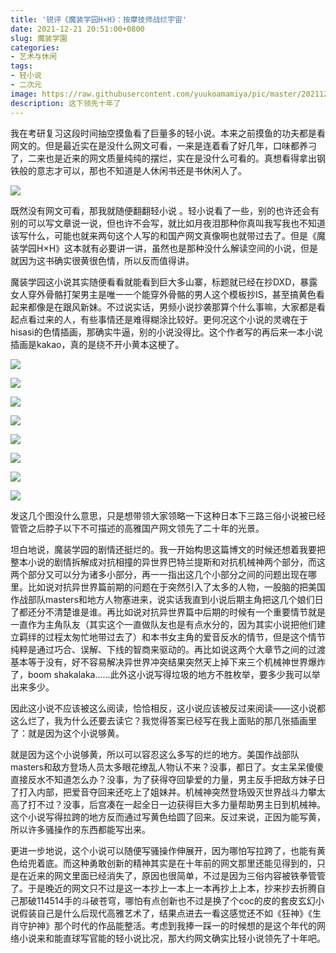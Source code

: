 ```yaml
---
title: '锐评《魔装学园H×H》：按摩技师战烂宇宙'
date: 2021-12-21 20:51:00+0800
slug: 魔装学園
categories:
- 艺术与休闲
tags:
- 轻小说
- 二次元
image: https://raw.githubusercontent.com/yuukoamamiya/pic/master/202112262013186.jpg
description: 这下领先十年了
---
```


我在考研复习这段时间抽空摸鱼看了巨量多的轻小说。本来之前摸鱼的功夫都是看网文的。但是最近实在是没什么网文可看，一来是连着看了好几年，口味都养刁了，二来也是近来的网文质量纯纯的摆烂，实在是没什么可看的。真想看得拿出钢铁般的意志才可以，那也不知道是人休闲书还是书休闲人了。

![](https://raw.githubusercontent.com/yuukoamamiya/pic/master/202112262017679.jpg)

既然没有网文可看，那我就随便翻翻轻小说 。轻小说看了一些，别的也许还会有别的可以写文章说一说，但也许不会写，就比如月夜泪那种你真叫我写我也不知道该写什么，可能也就来两句这个人写的和国产网文真像啊也就带过去了。但是《魔装学园H×H》这本就有必要讲一讲，虽然也是那种没什么解读空间的小说，但是就因为这书确实很黄很色情，所以反而值得讲。

魔装学园这小说其实随便看看就能看到巨大多山寨，标题就已经在抄DXD，暴露女人穿外骨骼打架男主是唯一一个能穿外骨骼的男人这个模板抄IS，甚至搞黄色看起来都像是在跟风新妹。不过说实话，男频小说抄袭那算个什么事嘛，大家都是看起点看过来的人，有些事情还是难得糊涂比较好。更何况这个小说的灵魂在于hisasi的色情插画，那确实牛逼，别的小说没得比。这个作者写的再后来一本小说插画是kakao，真的是绕不开小黄本这梗了。

![](https://raw.githubusercontent.com/yuukoamamiya/pic/master/202112262042271.jpg)

![](https://raw.githubusercontent.com/yuukoamamiya/pic/master/202112262042174.jpg)

![](https://raw.githubusercontent.com/yuukoamamiya/pic/master/202112262042369.jpg)

![](https://raw.githubusercontent.com/yuukoamamiya/pic/master/202112262042829.jpg)

![](https://raw.githubusercontent.com/yuukoamamiya/pic/master/202112262042584.jpg)

![](https://raw.githubusercontent.com/yuukoamamiya/pic/master/202112262043175.jpg)

![](https://raw.githubusercontent.com/yuukoamamiya/pic/master/202112262043729.jpg)

![](https://raw.githubusercontent.com/yuukoamamiya/pic/master/202112262100276.jpg)

发这几个图没什么意思，只是想带领大家领略一下这种日本下三路三俗小说被已经管管之后脖子以下不可描述的高雅国产网文领先了二十年的光景。

坦白地说，魔装学园的剧情还挺烂的。我一开始构思这篇博文的时候还想着我要把整本小说的剧情拆解成对抗相撞的异世界巴特兰提斯和对抗机械神两个部分，而这两个部分又可以分为诸多小部分，再一一指出这几个小部分之间的问题出现在哪里。比如说对抗异世界篇前期的问题在于突然引入了太多的人物，一股脑的把美国作战部队masters和地方人物塞进来，说实话我直到小说后期主角把这几个娘们日了都还分不清楚谁是谁。再比如说对抗异世界篇中后期的时候有一个重要情节就是一直作为主角队友（其实这个一直做队友也是有点水分的，因为其实小说把他们建立羁绊的过程太匆忙地带过去了）和本书女主角的爱音反水的情节，但是这个情节纯粹是通过巧合、误解、下线的智商来驱动的。再比如说这两个大章节之间的过渡基本等于没有，好不容易解决异世界冲突结果突然天上掉下来三个机械神世界爆炸了，boom shakalaka……此外这小说写得垃圾的地方不胜枚举，要多少我可以举出来多少。

因此这小说不应该被这么阅读，恰恰相反，这小说应该被反过来阅读——这小说都这么烂了，我为什么还要去读它？我觉得答案已经写在我上面贴的那几张插画里了：就是因为这个小说够黄。

就是因为这个小说够黄，所以可以容忍这么多写的烂的地方。美国作战部队masters和敌方登场人员太多眼花缭乱人物认不来？没事，都日了。女主呆呆傻傻直接反水不知道怎么办？没事，为了获得夺回挚爱的力量，男主反手把敌方妹子日了打入内部，把爱音夺回来还吃上了姐妹丼。机械神突然登场毁灭世界战斗力攀太高了打不过？没事，后宫凑在一起全日一边获得巨大多力量帮助男主日到机械神。这个小说写得拉跨的地方反而通过写黄色给圆了回来。反过来说，正因为能写黄，所以许多骚操作的东西都能写出来。

更进一步地说，这个小说可以随便写骚操作伸展开，因为哪怕写拉跨了，也能有黄色给兜着底。而这种勇敢创新的精神其实是在十年前的网文那里还能见得到的，只是在近来的网文里面已经消失了，原因也很简单，不过是因为三俗内容被铁拳管管了。于是晚近的网文只不过是这一本抄上一本上一本再抄上上本，抄来抄去折腾自己那破114514手的斗破苍穹，哪怕有点创新也不过是换了个coc的皮的套皮玄幻小说假装自己是什么后现代高雅艺术了，结果点进去一看这感觉还不如《狂神》《生肖守护神》那个时代的作品能整活。考虑到我捧一踩一的时候想的是这个年代的网络小说来和能直球写官能的轻小说比况，那大约网文确实比轻小说领先了十年吧。
